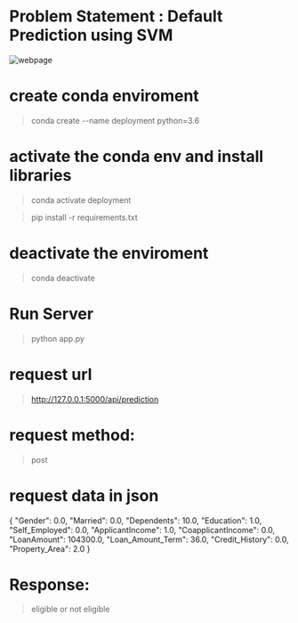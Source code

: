 # Problem Statement : Default Prediction using SVM


![webpage](/static/webpage.png?raw=True "Title") 

# create conda enviroment
> conda create --name deployment python=3.6

# activate the conda env and install libraries 
> conda activate deployment

> pip install -r requirements.txt 

# deactivate the enviroment
> conda deactivate 


# Run Server
>python app.py
>


# request url 
> http://127.0.0.1:5000/api/prediction

# request method: 
> post 


# request data in json 

{
    "Gender": 0.0,
    "Married": 0.0,
    "Dependents": 10.0,
    "Education": 1.0,
    "Self_Employed": 0.0,
    "ApplicantIncome": 1.0,
    "CoapplicantIncome": 0.0,
    "LoanAmount": 104300.0,
    "Loan_Amount_Term": 36.0,
    "Credit_History": 0.0,
    "Property_Area": 2.0
}

# Response:

> eligible or not eligible
